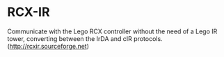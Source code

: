 # RCX-IR
 Communicate with the Lego RCX controller without the need of a Lego IR tower, converting between the IrDA and cIR protocols.  (http://rcxir.sourceforge.net)
